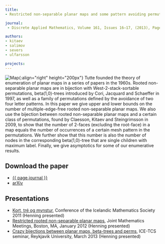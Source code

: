```yaml
---
title:
- Restricted non-separable planar maps and some pattern avoiding permutations

journal:
 - Discrete Applied Mathematics, Volume 161, Issues 16–17, (2013), Pages 2514-2526

authors: 
- kitaev
- salimov
- severs
- ulfarsson

projects:
---
```

![Map]({{site.baseurl}}/assets/img/maps.png){:align="right" height="200px"}
Tutte founded the theory of enumeration of planar maps in a series of papers in
the 1960s. Rooted non-separable planar maps are in bijection with
West-2-stack-sortable permutations, beta(1,0)-trees introduced by Cori,
Jacquard and Schaeffer in 1997, as well as a family of permutations defined by
the avoidance of two four letter patterns. In this paper we give upper and
lower bounds on the number of multiple-edge-free rooted non-separable planar
maps. We also use the bijection between rooted non-separable planar maps and a
certain class of permutations, found by Claesson, Kitaev and Steingrimsson in
2009, to show that the number of 2-faces (excluding the root-face) in a map
equals the number of occurrences of a certain mesh pattern in the permutations.
We further show that this number is also the number of nodes in the
corresponding beta(1,0)-tree that are single children with maximum label.
Finally, we give asymptotics for some of our enumerative results.

## Download the paper
- [{{ page.journal }}](https://www.sciencedirect.com/science/article/pii/S0166218X13000280)
- [arXiv](http://arxiv.org/abs/1202.1790)

## Presentations
- [Kort, tré og mynstur]({{site.baseurl}}/assets/talks/maps/IMS.pdf),
Conference of the Icelandic Mathematics Society 2011 (Henning presented)
- [Restricted rooted non-separable planar maps]({{site.baseurl}}/assets/talks/maps/JMM.pdf),
Joint Mathematics Meetings, Boston, MA,
January 2012 (Henning presented)
- [Crazy bijections between planar maps, beta-trees and perms]({{site.baseurl}}/assets/talks/maps/ICE-TCS-March-2013.pdf),
ICE-TCS seminar, Reykjavik University,
March 2013 (Henning presented)

